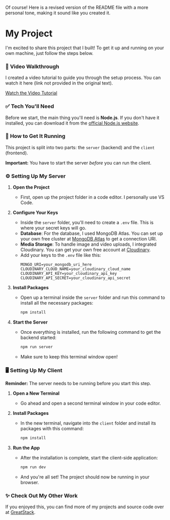 Of course! Here is a revised version of the README file with a more personal tone, making it sound like you created it.

# My Project

I'm excited to share this project that I built! To get it up and running on your own machine, just follow the steps below.

### 🎥 **Video Walkthrough**

I created a video tutorial to guide you through the setup process. You can watch it here (link not provided in the original text).

[Watch the Video Tutorial](https://example.com)

### ✅ **Tech You'll Need**

Before we start, the main thing you'll need is **Node.js**. If you don't have it installed, you can download it from the [official Node.js website](https://nodejs.org/en/download/).

### 🚀 **How to Get It Running**

This project is split into two parts: the `server` (backend) and the `client` (frontend).

**Important:** You have to start the server *before* you can run the client.

### ⚙️ **Setting Up My Server**

1.  **Open the Project**
    *   First, open up the project folder in a code editor. I personally use VS Code.

2.  **Configure Your Keys**
    *   Inside the `server` folder, you'll need to create a `.env` file. This is where your secret keys will go.
    *   **Database**: For the database, I used MongoDB Atlas. You can set up your own free cluster at [MongoDB Atlas](https://www.mongodb.com/cloud/atlas/register) to get a connection URI.
    *   **Media Storage**: To handle image and video uploads, I integrated Cloudinary. You can get your own free account at [Cloudinary](https://cloudinary.com/users/register_free).
    *   Add your keys to the `.env` file like this:
        ```env
        MONGO_URI=your_mongodb_uri_here
        CLOUDINARY_CLOUD_NAME=your_cloudinary_cloud_name
        CLOUDINARY_API_KEY=your_cloudinary_api_key
        CLOUDINARY_API_SECRET=your_cloudinary_api_secret
        ```

3.  **Install Packages**
    *   Open up a terminal inside the `server` folder and run this command to install all the necessary packages:
        ```bash
        npm install
        ```

4.  **Start the Server**
    *   Once everything is installed, run the following command to get the backend started:
        ```bash
        npm run server
        ```
    *   Make sure to keep this terminal window open!

### 🖥️ **Setting Up My Client**

**Reminder:** The server needs to be running before you start this step.

1.  **Open a New Terminal**
    *   Go ahead and open a second terminal window in your code editor.

2.  **Install Packages**
    *   In the new terminal, navigate into the `client` folder and install its packages with this command:
        ```bash
        npm install
        ```

3.  **Run the App**
    *   After the installation is complete, start the client-side application:
        ```bash
        npm run dev
        ```
    *   And you're all set! The project should now be running in your browser.

### ✨ **Check Out My Other Work**

If you enjoyed this, you can find more of my projects and source code over at [GreatStack](https://greatstack.dev/source-code).
